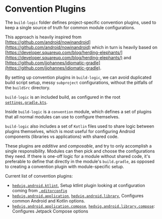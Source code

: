 # Convention Plugins

The `build-logic` folder defines project-specific convention plugins, used to keep a single
source of truth for common module configurations.

This approach is heavily inspired from
[https://github.com/android/nowinandroid](https://github.com/android/nowinandroid)
which in turn is heavily based on
[https://developer.squareup.com/blog/herding-elephants/](https://developer.squareup.com/blog/herding-elephants/)
and [https://github.com/jjohannes/idiomatic-gradle](https://github.com/jjohannes/idiomatic-gradle).

By setting up convention plugins in `build-logic`, we can avoid duplicated build script setup,
messy `subproject` configurations, without the pitfalls of the `buildSrc` directory.

`build-logic` is an included build, as configured in the root
[`settings.gradle.kts`](../settings.gradle.kts).

Inside `build-logic` is a `convention` module, which defines a set of plugins that all normal
modules can use to configure themselves.

`build-logic` also includes a set of `Kotlin` files used to share logic between plugins themselves,
which is most useful for configuring Android components (libraries vs applications) with shared
code.

These plugins are *additive* and *composable*, and try to only accomplish a single responsibility.
Modules can then pick and choose the configurations they need.
If there is one-off logic for a module without shared code, it's preferable to define that directly
in the module's `build.gradle`, as opposed to creating a convention plugin with module-specific
setup.

Current list of convention plugins:
- [`hedvig.android.ktlint`](convention/src/main/kotlin/KtlintConventionPlugin.kt),
  Setup ktlint plugin looking at configuration coming from [`.editorconfig`](../.editorconfig)
- [`hedvig.android.application`](convention/src/main/kotlin/ApplicationConventionPlugin.kt),
  [`hedvig.android.library`](convention/src/main/kotlin/LibraryConventionPlugin.kt),
  Configures common Android and Kotlin options.
- [`hedvig.android.application.compose`](convention/src/main/kotlin/ApplicationComposeConventionPlugin.kt),
  [`hedvig.android.library.compose`](convention/src/main/kotlin/LibraryComposeConventionPlugin.kt):
  Configures Jetpack Compose options
